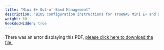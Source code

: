 ```yaml
---
title: "Mini E+ Out-of-Band Management"
description: "BIOS configuration instructions for TrueNAS Mini E+ and X systems."
weight: 60
GeekdocHidden: true
---
```


<object data="https://www.truenas.com/docs/files/MiniE+XOOBM1.2.pdf" type="application/pdf" width="95%" height="1000">
  There was an error displaying this PDF, <a href="https://www.truenas.com/docs/files/MiniE+XOOBM1.2.pdf">please click here to download the file.</a>
</object>
